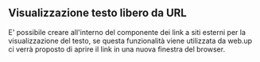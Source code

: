 ## Visualizzazione testo libero da URL
E' possibile creare all'interno del componente dei link a siti esterni per la visualizzazione del testo, se questa funzionalità viene utilizzata da web.up ci verrà proposto di aprire il
link in una nuova finestra del browser.

